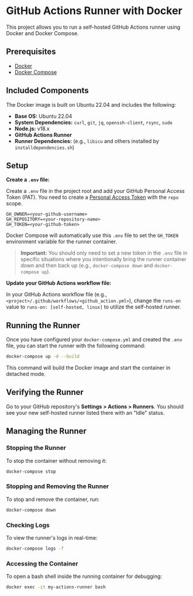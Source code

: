 # GitHub Actions Runner with Docker

This project allows you to run a self-hosted GitHub Actions runner using Docker and Docker Compose.

## Prerequisites

- [Docker](https://www.docker.com/get-started)
- [Docker Compose](https://docs.docker.com/compose/install/)

## Included Components

The Docker image is built on Ubuntu 22.04 and includes the following:

-   **Base OS:** Ubuntu 22.04
-   **System Dependencies:** `curl`, `git`, `jq`, `openssh-client`, `rsync`, `sudo`
-   **Node.js:** v18.x
-   **GitHub Actions Runner**
-   **Runner Dependencies:** (e.g., `libicu` and others installed by `installdependencies.sh`)

## Setup
**Create a `.env` file:**

Create a `.env` file in the project root and add your GitHub Personal Access Token (PAT). You need to create a [Personal Access Token](https://github.com/settings/tokens) with the `repo` scope.

```env
GH_OWNER=<your-github-username>
GH_REPOSITORY=<your-repository-name>
GH_TOKEN=<your-github-token>
```

Docker Compose will automatically use this `.env` file to set the `GH_TOKEN` environment variable for the runner container.

> **Important:** You should only need to set a new token in the `.env` file in specific situations where you intentionally bring the runner container down and then back up (e.g., `docker-compose down` and `docker-compose up`).

**Update your GitHub Actions workflow file:**

In your GitHub Actions workflow file (e.g., `<project>/.github/workflows/<github_action.yml>`), change the `runs-on` value to `runs-on: [self-hosted, linux]` to utilize the self-hosted runner.

## Running the Runner

Once you have configured your `docker-compose.yml` and created the `.env` file, you can start the runner with the following command:

```bash
docker-compose up -d --build
```

This command will build the Docker image and start the container in detached mode.

## Verifying the Runner

Go to your GitHub repository's **Settings > Actions > Runners**. You should see your new self-hosted runner listed there with an "Idle" status.

## Managing the Runner

### Stopping the Runner
To stop the container without removing it:
```bash
docker-compose stop
```

### Stopping and Removing the Runner
To stop and remove the container, run:
```bash
docker-compose down
```

### Checking Logs
To view the runner's logs in real-time:
```bash
docker-compose logs -f
```

### Accessing the Container
To open a bash shell inside the running container for debugging:
```bash
docker exec -it my-actions-runner bash
```



